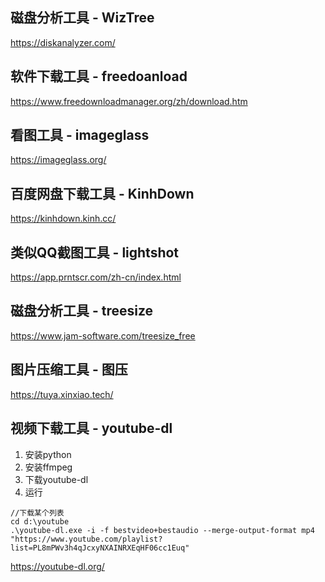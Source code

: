 ## 磁盘分析工具 - WizTree
https://diskanalyzer.com/

## 软件下载工具 - freedoanload 
https://www.freedownloadmanager.org/zh/download.htm

## 看图工具 - imageglass
https://imageglass.org/

## 百度网盘下载工具 - KinhDown
https://kinhdown.kinh.cc/

## 类似QQ截图工具 - lightshot
https://app.prntscr.com/zh-cn/index.html 

## 磁盘分析工具 - treesize
https://www.jam-software.com/treesize_free

## 图片压缩工具 - 图压
https://tuya.xinxiao.tech/

## 视频下载工具 - youtube-dl
1. 安装python
2. 安装ffmpeg
3. 下载youtube-dl
4. 运行
```
//下载某个列表
cd d:\youtube
.\youtube-dl.exe -i -f bestvideo+bestaudio --merge-output-format mp4  "https://www.youtube.com/playlist?list=PL8mPWv3h4qJcxyNXAINRXEqHF06cc1Euq"
```
https://youtube-dl.org/
